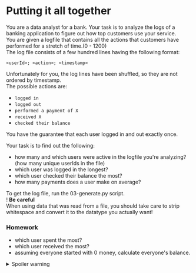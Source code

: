 # Putting it all together

You are a data analyst for a bank. Your task is to analyze the logs of a banking application to figure out how top customers use your service.  
You are given a logfile that contains all the actions that customers have performed for a stretch of time.(0 - 1200)  
The log file consists of a few hundred lines having the following format:  
```
<userId>; <action>; <timestamp>
```
Unfortunately for you, the log lines have been shuffled, so they are not ordered by timestamp.  
The possible actions are:
- `logged in`
- `logged out`
- `performed a payment of X`
- `received X`
- `checked their balance`  

You have the guarantee that each user logged in and out exactly once.

Your task is to find out the following:

- how many and which users were active in the logfile you're analyzing? (how many unique userIds in the file)
- which user was logged in the longest?
- which user checked their balance the most?
- how many payments does a user make on average?


To get the log file, run the 03-generate.py script.  
! **Be careful**  
When using data that was read from a file, you should take care to strip whitespace and convert it to the datatype you actually want!
### Homework
- which user spent the most?
- which user received the most?
- assuming everyone started with 0 money, calculate everyone's balance.

<details>
    <summary>Spoiler warning</summary>
    <p>
    ## Breakdown
    Let's start by defining some helper variables, since we know the format of the log lines.
    ```python
    SEPARATOR = ';'
    USER = 0
    ACTION = 1
    TIMESTAMP - 2
    ```
    </p>
</details>